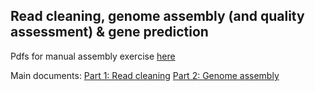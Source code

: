 ## Read cleaning, genome assembly (and quality assessment) & gene prediction

Pdfs for manual assembly exercise [here](assembly-practical-part1)

Main documents:
[Part 1: Read cleaning](read-cleaning)
[Part 2: Genome assembly](assembly)
